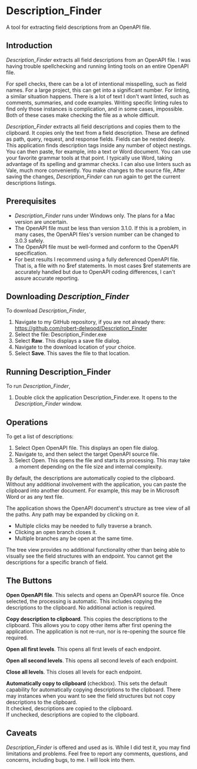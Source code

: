 # Description_Finder
A tool for extracting field descriptions from an OpenAPI file.

## Introduction
*Description_Finder* extracts all field descriptions from an OpenAPI file.
I was having trouble spellchecking and running linting tools on an entire OpenAPI file.

For spell checks, there can be a lot of intentional misspelling, such as field names.
For a large project, this can get into a significant number.
For linting, a similar situation happens.
There is a lot of text I don't want linted, such as comments, summaries, and code examples.
Writing specific linting rules to find only those instances is complication, and in some cases, impossible.
Both of these cases make checking the file as a whole difficult.

*Description_Finder* extracts all field descriptions and copies them to the clipboard.
It copies only the text from a field description. 
These are defined as path, query, request, and response fields.
Fields can be nested deeply.
This application finds description tags inside any number of object nestings.
You can then paste, for example, into a text or Word document.
You can use your favorite grammar tools at that point.
I typically use Word, taking advantage of its spelling and grammar checks.
I can also use linters such as Vale, much more conveniently. 
You make changes to the source file,
After saving the changes, *Description_Finder* can run again to get the current descriptions listings.

## Prerequisites
* *Description_Finder* runs under Windows only.
The plans for a Mac version are uncertain.
* The OpenAPI file must be less than version 3.1.0. If this is a problem, in many cases, the OpenAPI files's version number can be changed to 3.0.3 safely.
* The OpenAPI file must be well-formed and conform to the OpenAPI specification.
* For best results I recommend using a fully deferenced OpenAPI file.
That is, a file with no $ref statements.
In most cases $ref statements are accurately handled but due to OpenAPI coding differences, I can't assure accurate reporting.

## Downloading *Description_Finder*
To download *Description_Finder*,
1. Navigate to my GitHub repository, if you are not already there: https://github.com/robert-delwood/Description_Finder
1. Select the file: Description_Finder.exe
1. Select **Raw**. This displays a save file dialog.
1. Navigate to the download location of your choice.
1. Select **Save**. This saves the file to that location.

## Running Description_Finder
To run *Description_Finder*,
1. Double click the application Description_Finder.exe.
It opens to the *Description_Finder* window.

## Operations
To get a list of descriptions:
1. Select Open OpenAPI file. This displays an open file dialog.
1. Navigate to, and then select the target OpenAPI source file.
1. Select Open. This opens the file and starts its processing. 
This may take a moment depending on the file size and internal complexity.

By default, the descriptions are automatically copied to the clipboard.
Without any additional involvement with the application, you can paste the clipboard into another document.
For example, this may be in Microsoft Word or as any text file.

The application shows the OpenAPI document's structure as tree view of all the paths. 
Any path may be expanded by clicking on it.
* Multiple clicks may be needed to fully traverse a branch.
* Clicking an open branch closes it.
* Multiple branches any be open at the same time.

The tree view provides no additional functionality other than being able to visually see the field structures with an endpoint.
You cannot get the descriptions for a specific branch of field.

## The Buttons

**Open OpenAPI file**. This selects and opens an OpenAPI source file. Once selected, the processing is automatic. This includes copying the descriptions to the clipboard. No additional action is required.

**Copy description to clipboard**. This copies the descriptions to the clipboard. This allows you to copy other items after first opening the application. The application is not re-run, nor is re-opening the source file required.

**Open all first levels**. This opens all first levels of each endpoint.

**Open all second levels**. This opens all second levels of each endpoint.

**Close all levels**. This closes all levels for each endpoint.

**Automatically copy to clipboard** (checkbox). This sets the default capability for automatically copying descriptions to the clipboard. There may instances when you want to see the field structures but not copy descriptions to the clipboard.<br>
It checked, descriptions are copied to the clipboard.<br>
If unchecked, descriptions are copied to the clipboard.

## Caveats
*Description_Finder* is offered and used as is.
While I did test it, you may find limitations and problems.
Feel free to report any comments, questions, and concerns, including bugs, to me.
I will look into them.
